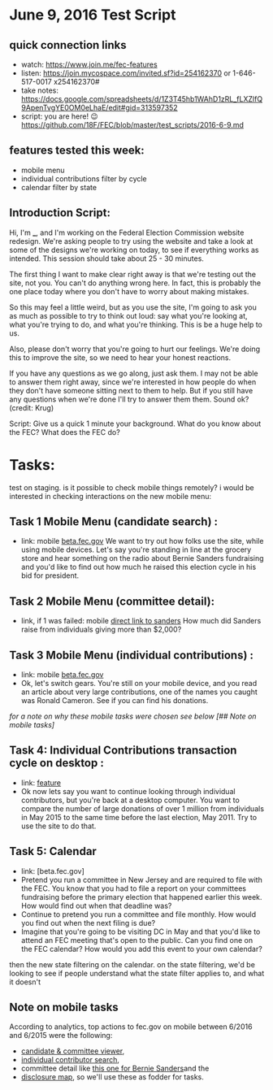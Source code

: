 # June 9, 2016 Test Script

## quick connection links

- watch: <https://www.join.me/fec-features>
- listen: <https://join.mycospace.com/invited.sf?id=254162370> or 1-646-517-0017 x254162370#
- take notes: <https://docs.google.com/spreadsheets/d/1Z3T45hb1WAhD1zRL_fLXZlfQ9ApenTvgYE0OM0eLhaE/edit#gid=313597352>
- script: you are here! :wink: <https://github.com/18F/FEC/blob/master/test_scripts/2016-6-9.md>

## features tested this week:

- mobile menu
- individual contributions filter by cycle
- calendar filter by state

## Introduction Script:

Hi, I'm **_**, and I'm working on the Federal Election Commission website redesign. We're asking people to try using the website and take a look at some of the designs we're working on today, to see if everything works as intended. This session should take about 25 - 30 minutes.

The first thing I want to make clear right away is that we're testing out the site, not you. You can't do anything wrong here. In fact, this is probably the one place today where you don't have to worry about making mistakes.

So this may feel a little weird, but as you use the site, I'm going to ask you as much as possible to try to think out loud: say what you're looking at, what you're trying to do, and what you're thinking. This is be a huge help to us.

Also, please don't worry that you're going to hurt our feelings. We're doing this to improve the site, so we need to hear your honest reactions.

If you have any questions as we go along, just ask them. I may not be able to answer them right away, since we're interested in how people do when they don't have someone sitting next to them to help. But if you still have any questions when we're done I'll try to answer them them. Sound ok? (credit: Krug)

Script: Give us a quick 1 minute your background. What do you know about the FEC? What does the FEC do?

# Tasks:

test on staging. is it possible to check mobile things remotely? i would be interested in checking interactions on the new mobile menu:

## Task 1 Mobile Menu (candidate search) :

- link: mobile [beta.fec.gov](https://beta.fec.gov/) We want to try out how folks use the site, while using mobile devices. Let's say you're standing in line at the grocery store and hear something on the radio about Bernie Sanders fundraising and you'd like to find out how much he raised this election cycle in his bid for president.

## Task 2 Mobile Menu (committee detail):

- link, if 1 was failed: mobile [direct link to sanders](https://beta.fec.gov/data/candidate/P60007168/) How much did Sanders raise from individuals giving more than $2,000?

## Task 3 Mobile Menu (individual contributions) :

- link: mobile [beta.fec.gov](https://beta.fec.gov/)
- Ok, let's switch gears. You're still on your mobile device, and you read an article about very large contributions, one of the names you caught was Ronald Cameron. See if you can find his donations.

_for a note on why these mobile tasks were chosen see below [## Note on mobile tasks]_

## Task 4: Individual Contributions transaction cycle on desktop :

- link: [feature](https://fec-feature-proxy.18f.gov/data/receipts/?transaction_period=2016&min_date=01-01-2015&max_date=12-31-2016)
- Ok now lets say you want to continue looking through individual contributors, but you're back at a desktop computer. You want to compare the number of large donations of over 1 million from individuals in May 2015 to the same time before the last election, May 2011\. Try to use the site to do that.

## Task 5: Calendar

- link: [beta.fec.gov]
- Pretend you run a committee in New Jersey and are required to file with the FEC. You know that you had to file a report on your committees fundraising before the primary election that happened earlier this week. How would find out when that deadline was?
- Continue to pretend you run a committee and file monthly. How would you find out when the next filing is due?
- Imagine that you're going to be visiting DC in May and that you'd like to attend an FEC meeting that's open to the public. Can you find one on the FEC calendar? How would you add this event to your own calendar?

then the new state filtering on the calendar. on the state filtering, we'd be looking to see if people understand what the state filter applies to, and what it doesn't

## Note on mobile tasks

According to analytics, top actions to fec.gov on mobile between 6/2016 and 6/2015 were the following:

- [candidate & committee viewer](http://www.fec.gov/finance/disclosure/candcmte_info.shtml),
- [individual contributor search](http://www.fec.gov/finance/disclosure/norindsea.shtml),
- committee detail like [this one for Bernie Sanders](http://www.fec.gov/fecviewer/CandidateCommitteeDetail.do?tabIndex=1&candidateCommitteeId=S4VT00033)and the
- [disclosure map](http://www.fec.gov/disclosurep/pnational.do), so we'll use these as fodder for tasks.
